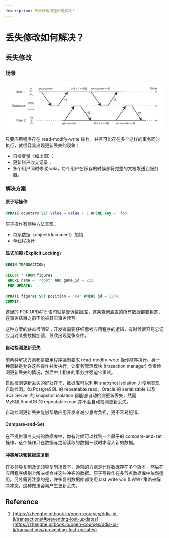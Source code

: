 ```yaml
---
description: 丢失修改问题如何解决？
---
```


# 丢失修改如何解决？

## 丢失修改

### 场景

![](../../.gitbook/assets/image%20%2832%29.png)

只要应用程序存在 read-modify-write 操作，并且可能存在多个这样的事务同时执行，就很容易出现更新丢失的现象：

* 自增变量（如上图）；
* 更新账户收支记录；
* 多个用户同时修改 wiki，每个用户在保存的时候都将完整的文档发送到服务器。

### 解决方案

#### 原子写操作

```sql
UPDATE counters SET value = value + 1 WHERE key = 'foo'
```

原子操作有两种方法实现：

* 每条数据（object/document）加锁
* 单线程执行

#### 显式加锁 \(Explicit Locking\)

```sql
BEGIN TRANSACTION;

SELECT * FROM figures
 WHERE name = 'robot' AND game_id = 222
 FOR UPDATE;

UPDATE figures SET position = 'c4' WHERE id = 1234;
COMMIT;
```

这里的 FOR UPDATE 语句就是告诉数据库，这条查询涵盖的所有数据都要锁定，在事务结束之前不能被其它事务读写。

这种方案的缺点很明显：开发者需要仔细思考应用程序的逻辑，有时候很容易忘记应当对某些数据加锁，导致出现竞争条件。

#### 自动检测更新丢失

前两种解决方案都是应用程序强制要求 read-modify-write 操作顺序执行。另一种思路是允许这些操作并发执行，让事务管理模块 \(trasaction manager\) 负责检测更新丢失的情况，然后中止相关的事务并强迫它重试。

自动检测更新丢失的好处在于，数据库可以利用 snapshot isolation 方便地实现自动检测。如 PostgreSQL 的 repeatable read、Oracle 的 serializable 以及 SQL Server 的 snapshot isolation 都能够自动检测更新丢失，然而 MySQL/InnoDB 的 repeatable read 并不会自动检测更新丢失。

自动检测更新丢失能够帮助应用开发者减少思考负担，更不容易犯错。

#### Compare-and-Set

在不提供事务支持的数据库中，你有时候可以找到一个原子的 compare-and-set 操作，这个操作只在数据与之前读取的数据一致时才写入新的数据。

#### 冲突解决和数据库复制

在多领导复制及无领导复制场景下，通常的方案是允许数据存在多个版本，然后在应用程序级别上解决或合并这些冲突的数据。原子写操作在多节点数据库中依然适用。另外需要注意的是，许多复制数据库都使用 last write win \(LWW\) 策略来解决冲突，这种做法容易产生更新丢失。

## Reference

1. [https://zhenghe.gitbook.io/open-courses/ddia-bi-ji/transactions\#preventing-lost-updates](https://zhenghe.gitbook.io/open-courses/ddia-bi-ji/transactions#preventing-lost-updates)

